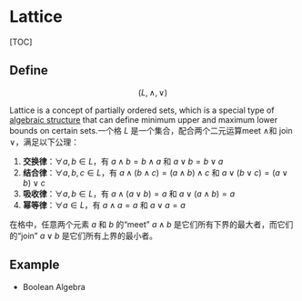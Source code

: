 # Lattice

[TOC]

## Define

$$
(L, \wedge, \vee)
$$

Lattice is a concept of partially ordered sets, which is a special type of [algebraic structure](./Algebra_Structure.md) that can define minimum upper and maximum lower bounds on certain sets.一个格 $L$ 是一个集合，配合两个二元运算meet $\wedge$和 join $\vee$，满足以下公理：

1. **交换律**：$\forall a, b \in L$，有 $a \wedge b = b \wedge a$ 和 $a \vee b = b \vee a$
2. **结合律**：$\forall a, b, c \in L$，有 $a \wedge (b \wedge c) = (a \wedge b) \wedge c$ 和 $a \vee (b \vee c) = (a \vee b) \vee c$
3. **吸收律**：$\forall a, b \in L$，有 $a \wedge (a \vee b) = a$ 和 $a \vee (a \wedge b) = a$
4. **幂等律**：$\forall a \in L$，有 $a \wedge a = a$ 和 $a \vee a = a$

在格中，任意两个元素 $a$ 和 $b$ 的“meet” $a \wedge b$ 是它们所有下界的最大者，而它们的“join” $a \vee b$ 是它们所有上界的最小者。

## Example

* Boolean Algebra  